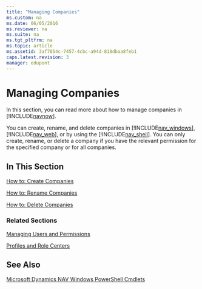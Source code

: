 ```yaml
---
title: "Managing Companies"
ms.custom: na
ms.date: 06/05/2016
ms.reviewer: na
ms.suite: na
ms.tgt_pltfrm: na
ms.topic: article
ms.assetid: 3af7054c-7457-4cbc-a94d-818dbaa8feb1
caps.latest.revision: 3
manager: edupont
---
```

# Managing Companies
In this section, you can read more about how to manage companies in [!INCLUDE[navnow](includes/navnow_md.md)].  
  
 You can create, rename, and delete companies in [!INCLUDE[nav_windows](includes/nav_windows_md.md)], [!INCLUDE[nav_web](includes/nav_web_md.md)], or by using the [!INCLUDE[nav_shell](includes/nav_shell_md.md)]. You can only create, rename, or delete a company if you have the relevant permission for the specified company or for all companies.  
  
## In This Section  
 [How to: Create Companies](../Topic/How%20to:%20Create%20Companies.md)  
  
 [How to: Rename Companies](../Topic/How%20to:%20Rename%20Companies.md)  
  
 [How to: Delete Companies](../Topic/How%20to:%20Delete%20Companies.md)  
  
### Related Sections  
 [Managing Users and Permissions](Managing-Users-and-Permissions.md)  
  
 [Profiles and Role Centers](../Topic/Profiles%20and%20Role%20Centers.md)  
  
## See Also  
 [Microsoft Dynamics NAV Windows PowerShell Cmdlets](Microsoft-Dynamics-NAV-Windows-PowerShell-Cmdlets.md)